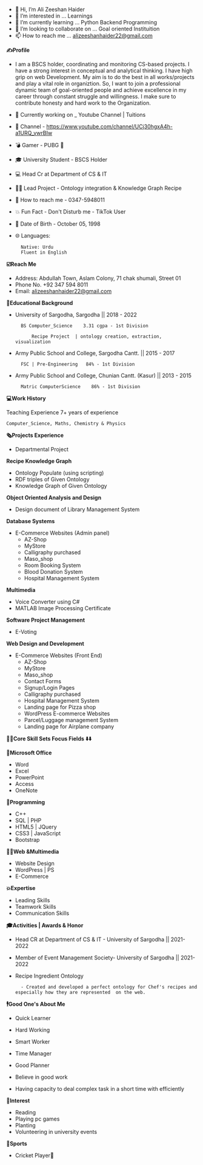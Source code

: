 - 👋 Hi, I’m Ali Zeeshan Haider
- 👀 I’m interested in ... Learnings
- 🌱 I’m currently learning ... Python Backend Programming
- 💞️ I’m looking to collaborate on ... Goal oriented Instituition
- 📫 How to reach me ... alizeeshanhaider22@gmail.com

**✍️Profile**

- I am a BSCS holder, coordinating and monitoring CS-based projects. I have a strong interest in conceptual and analytical thinking. I have high grip on web Development. My aim is to do the best in all works/projects and play a vital role in organiztion.  So, I want to join a professional dynamic team of goal-oriented people and
achieve excellence in my career through constant struggle and willingness. I make sure to contribute honesty and hard work to the Organization.

- 📱 Currently working on _ Youtube Channel | Tuitions
- 🔔 Channel - https://www.youtube.com/channel/UCj30hgxA4h-a1URQ_vwrBIw 
- 💣 Gamer - PUBG 🔫 
- 🎓 University Student - BSCS Holder 
- 💻 Head Cr at Department of CS & IT 
- 👨‍💻 Lead Project - Ontology integration & Knowledge Graph Recipe 
- 💬 How to reach me - 0347-5948011 
- 💥 Fun Fact - Don't Disturb me - TikTok User
- 🎂 Date of Birth - October 05, 1998
- 🌐 Languages:
        
        Native: Urdu
        Fluent in English

**☑️Reach Me**

- Address:
        Abdullah Town, Aslam Colony, 71 chak shumali, Street 01
- Phone No.
        +92 347 594 8011
- Email:
        alizeeshanhaider22@gmail.com


**📙Educational Background**

- University of Sargodha, Sargodha  ||  2018 - 2022   
        
        BS Computer_Science    3.31 cgpa - 1st Division
    
            Recipe Project  | ontology creation, extraction, visualization

- Army Public School and College, Sargodha Cantt.  ||  2015 - 2017   
        
        FSC | Pre-Engineering   84% - 1st Division

- Army Public School and College, Chunian Cantt. (Kasur)  ||  2013 - 2015   
        
        Matric ComputerScience    86% - 1st Division

**💻Work History**

Teaching Experience
7+ years of experience 

    Computer_Science, Maths, Chemistry & Physics

**🗞Projects Experience**

- Departmental Project

**Recipe Knowledge Graph**

- Ontology Populate (using scripting)         
- RDF triples of Given Ontology
- Knowledge Graph of Given Ontology

**Object Oriented Analysis and Design**

- Design document of Library Management System

**Database Systems**

- E-Commerce Websites (Admin panel)
    - AZ-Shop
    - MyStore  
    - Calligraphy purchased    
    - Maso_shop
    - Room Booking System    
    - Blood Donation System    
    - Hospital Management System

**Multimedia**

- Voice Converter using C#                
- MATLAB Image Processing Certificate

**Software Project Management**

- E-Voting 

**Web Design and Development**

- E-Commerce Websites (Front End)
     - AZ-Shop       
     - MyStore         
     - Maso_shop       
     - Contact Forms                    
     - Signup/Login Pages
     - Calligraphy purchased      
     - Hospital Management System
     - Landing page for Pizza shop            
     - WordPress E-commerce Websites
     - Parcel/Luggage management System 
     - Landing page for Airplane company  

**👨‍💻Core Skill Sets Focus Fields ⬇️⬇️**

**📔Microsoft Office**

- Word
- Excel
- PowerPoint
- Access
- OneNote

**💾Programming**

- C++
- SQL | PHP
- HTML5 | JQuery
- CSS3 | JavaScript
- Bootstrap

**👨‍💻Web &Multimedia**

- Website Design
- WordPress | PS
- E-Commerce

**💥Expertise**

- Leading Skills
- Teamwork Skills
- Communication Skills

**🎓Activities | Awards & Honor**

- Head CR at Department of CS & IT - University of Sargodha  ||  2021-2022                                                           

- Member of Event Management Society- University of Sargodha  || 2021-2022                               

- Recipe Ingredient Ontology

        - Created and developed a perfect ontology for Chef's recipes and especially how they are represented  on the web.

**🕴️Good One's About Me**

- Quick Learner

- Hard Working

- Smart Worker

- Time Manager

- Good Planner

- Believe in good work

- Having capacity to deal complex task in a short time with efficiently


**🎍Interest**

- Reading
- Playing pc games
- Planting
- Volunteering in university events

**🏏Sports**
- Cricket Player🥇








<!---
Alizeeshanhaider21/Alizeeshanhaider21 is a ✨ special ✨ repository because its `README.md` (this file) appears on your GitHub profile.
You can click the Preview link to take a look at your changes.
--->
